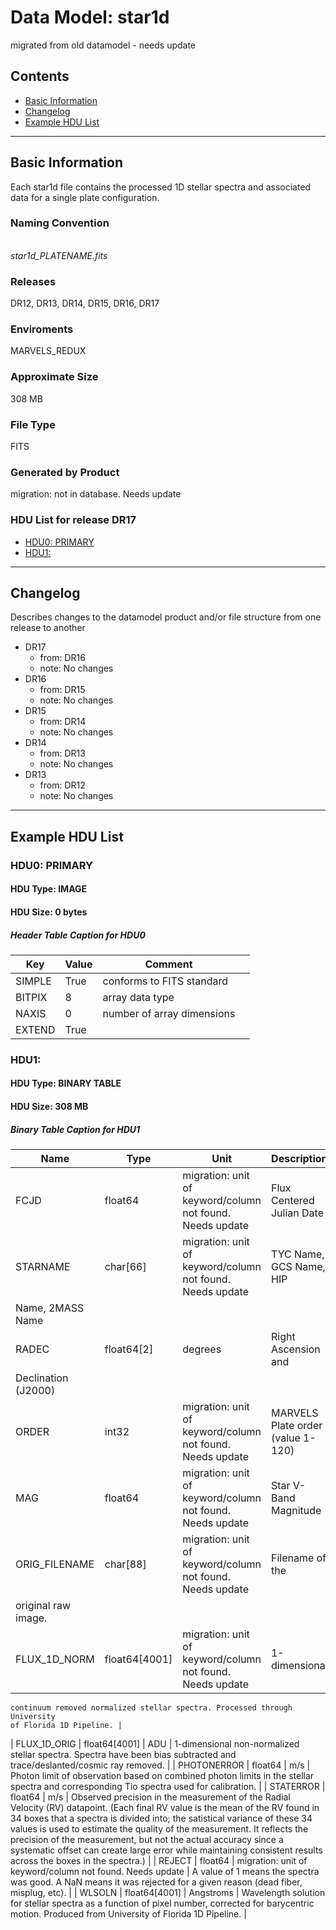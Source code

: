 # Data Model: star1d


migrated from old datamodel - needs update


## Contents
- [Basic Information](#basic-information)
- [Changelog](#changelog)
- [Example HDU List](#example-hdu-list)


---

## Basic Information
Each star1d file contains the processed 1D stellar spectra and associated data for a single plate configuration.

### Naming Convention
<br/>  <i>star1d_PLATENAME.fits</i> 

### Releases
DR12, DR13, DR14, DR15, DR16, DR17

### Enviroments
MARVELS_REDUX

### Approximate Size
308 MB

### File Type
FITS

### Generated by Product
migration: not in database. Needs update

### HDU List for release DR17
  - [HDU0: PRIMARY](#hdu0-primary)
  - [HDU1: ](#hdu1-)


---

## Changelog
Describes changes to the datamodel product and/or file structure from one release to another
 - DR17
   - from: DR16
   - note: No changes
 - DR16
   - from: DR15
   - note: No changes
 - DR15
   - from: DR14
   - note: No changes
 - DR14
   - from: DR13
   - note: No changes
 - DR13
   - from: DR12
   - note: No changes

---
## Example HDU List


### HDU0: PRIMARY


#### HDU Type: IMAGE
#### HDU Size:  0 bytes

##### Header Table Caption for HDU0
Key | Value | Comment | |
| --- | --- | --- | --- |
| SIMPLE | True | conforms to FITS standard |
| BITPIX | 8 | array data type |
| NAXIS | 0 | number of array dimensions |
| EXTEND | True |  |



### HDU1: 


#### HDU Type: BINARY TABLE
#### HDU Size:  308 MB

##### Binary Table Caption for HDU1
Name | Type | Unit | Description |
| --- | --- | --- | --- |
 | FCJD | float64 | migration: unit of keyword/column not found. Needs update | Flux Centered Julian Date |
 | STARNAME | char[66] | migration: unit of keyword/column not found. Needs update | TYC Name, GCS Name, HIP
    Name, 2MASS Name |
 | RADEC | float64[2] | degrees | Right Ascension and
    Declination (J2000) |
 | ORDER | int32 | migration: unit of keyword/column not found. Needs update | MARVELS Plate order (value 1-120) |
 | MAG | float64 | migration: unit of keyword/column not found. Needs update | Star V-Band Magnitude |
 | ORIG_FILENAME | char[88] | migration: unit of keyword/column not found. Needs update | Filename of the
    original raw image. |
 | FLUX_1D_NORM | float64[4001] | migration: unit of keyword/column not found. Needs update | 1-dimensional
    continuum removed normalized stellar spectra. Processed through University
    of Florida 1D Pipeline. |
 | FLUX_1D_ORIG | float64[4001] | ADU | 1-dimensional
    non-normalized stellar spectra. Spectra have been bias subtracted and
    trace/deslanted/cosmic ray removed. |
 | PHOTONERROR | float64 | m/s | Photon limit of
    observation based on combined photon limits in the stellar spectra and
    corresponding Tio spectra used for calibration. |
 | STATERROR | float64 | m/s | Observed precision in the
    measurement of the Radial Velocity (RV) datapoint. (Each final RV value is the mean of the RV
    found in 34 boxes that a spectra is divided into; the satistical
    variance of these 34 values is used to estimate the quality of the
    measurement. It reflects the precision of the measurement, but not the
    actual accuracy since a systematic offset can create large error while
    maintaining consistent results across the boxes in the spectra.) |
 | REJECT | float64 | migration: unit of keyword/column not found. Needs update | A value of 1 means the spectra
    was good. A NaN means it was rejected for a given reason (dead fiber,
    misplug, etc). |
 | WLSOLN | float64[4001] | Angstroms | Wavelength
    solution for stellar spectra as a function of pixel number, corrected for
    barycentric motion. Produced from University of Florida 1D Pipeline. |


